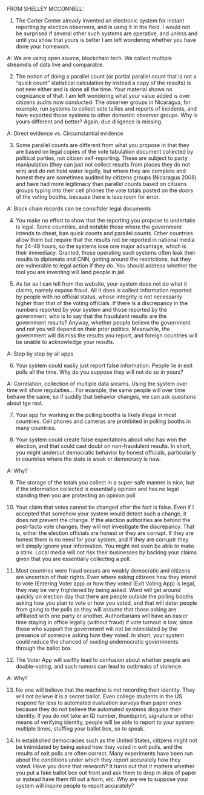 FROM SHELLEY MCCONNELL:

1. The Carter Center already invented an electronic system for instant reporting by election observers, and is using it in the field. I would not be surprised if several other such systems are operative, and unless and until you show that yours is better I am left wondering whether you have done your homework.

A: We are using open source, blockchain tech. We collect multiple streamdls of data live and comparable.
 

2. The notion of doing a parallel count (or partial parallel count that is not a “quick count” statistical calculation by instead a copy of the results) is not new either and is done all the time. Your material shows no cognizance of that. I am left wondering what your value added is over citizens audits now conducted. The observer groups in Nicaragua, for example, run systems to collect vote tallies and reports of incidents, and have exported those systems to other domestic observer groups. Why is yours different and better? Again, due diligence is missing.

A: Direct evidence vs. Circumstantial evidence


3. Some parallel counts are different from what you propose in that they are based on legal copies of the vote tabulation document collected by political parties, not citizen self-reporting. These are subject to party manipulation (they can just not collect results from places they do not win) and do not hold water legally, but where they are complete and honest they are sometimes audited by citizens groups (Nicaragua 2008) and have had more legitimacy than parallel counts based on citizens groups typing into their cell phones the vote totals posted on the doors of the voting booths, because there is less room for error.

A: Block chain records can be consiflder legal documents



4. You make no effort to show that the reporting you propose to undertake is legal. Some countries, and notable those where the government intends to cheat, ban quick counts and parallel counts. Other countries allow them but require that the results not be reported in national media for 24-48 hours, so the systems lose one major advantage, which is their immediacy. Granted, those operating such systems often leak their results to diplomats and CNN, getting around the restrictions, but they are vulnerable to legal action if they do. You should address whether the tool you are inventing will land people in jail.



5. As far as I can tell from the website, your system does not do what it claims, namely expose fraud. All it does is collect information reported by people with no official status, whose integrity is not necessarily higher than that of the voting officials. If there is a discrepancy in the numbers reported by your system and those reported by the government, who is to say that the fraudulent results are the government results? Anyway, whether people believe the government and not you will depend on their prior politics. Meanwhile, the government will dismiss the results you report, and foreign countries will be unable to acknowledge your results.

A: Step by step by all apps


6. Your system could easily just report false information. People lie in exit polls all the time. Why do you suppose they will not do so in yours?

A: Correlation, collection of multiple data sreams. Using the system over time will show regulaities... For example, the same people will over time behave the same, so if suddly that behavior changes, we can ask questions about tge rest.



7. Your app for working in the polling booths is likely illegal in most countries. Cell phones and cameras are prohibited in polling booths in many countries.


8. Your system could create false expectations about who has won the election, and that could cast doubt on non-fraudulent results. In short, you might undercut democratic behavior by honest officials, particularly in countries where the state is weak or democracy is new.

A: Why?


9. The storage of the totals you collect in a  super-safe manner is nice, but if the information collected is essentially opinion and has no legal standing then you are protecting an opinion poll.



10. Your claim that votes cannot be changed after the fact is false. Even if I accepted that somehow your system would detect such a change, it does not prevent the change. If the election authorities are behind the post-facto vote changes, they will not investigate the discrepancy. That is, either the election officials are honest or they are corrupt. If they are honest there is no need for your system, and if they are corruptr they will simply ignore your information. You might not even be able to make a stink. Local media will not risk their businesses by backing your claims given that you are essentially collecting a poll.



11. Most countries were fraud occurs are weakly democratic and citizens are uncertain of their rights. Even where asking citizens how they intend to vote (Entering Voter app) or how they voted (Exit Voting App) is legal, they may be very frightened by being asked. Word will get around quickly on election day that there are people outside the polling booths asking how you plan to vote or how you voted, and that will deter people from going to the polls as they will assume that those asking are affiliated with one party or another. Authoritarians will have an easier time staying in office legally (without fraud) if vote turnout is low, since those who support the government will not be intimidated by the presence of someone asking how they voted. In short, your system could reduce the chanced of ousting undemocratic governments through the ballot box.



12. The Voter App will swiftly lead to confusion about whether people are double-voting, and such rumors can lead to outbreaks of violence.

A: Why?


13. No one will believe that the machine is not recording their identity. They will not believe it is a secret ballot. Even college students in the US respond far less to automated evaluation surveys than paper ones because they do not believe the automated systems disguise their identity. If you do not take an ID number, thumbprint, signature or other means of verifying identity, people will be able to report to your system multiple times, stuffing your ballot box, so to speak. 




14. In established democracies such as the United States, citizens might not be intimidated by being asked how they voted in exit polls, and the results of exit polls are often correct. Many experiments have been run about the conditions under which they report accurately how they voted. Have you done that research? It turns out that it matters whether you put a fake ballot box out front and ask them to drop in slips of paper or instead have them fill out a form, etc. Why are we to suppose your system will inspire people to report accurately?
